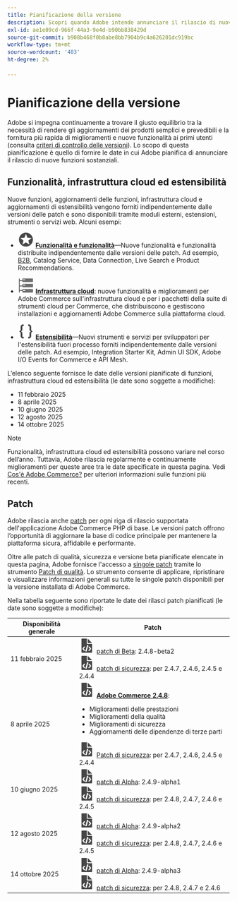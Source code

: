 ```yaml
---
title: Pianificazione della versione
description: Scopri quando Adobe intende annunciare il rilascio di nuove funzioni per Adobe Commerce.
exl-id: ae1e09cd-966f-44a3-9e4d-b90bb838429d
source-git-commit: b908b468f0b8abe8bb7904b9c4a626201dc919bc
workflow-type: tm+mt
source-wordcount: '483'
ht-degree: 2%

---
```



# Pianificazione della versione

Adobe si impegna continuamente a trovare il giusto equilibrio tra la necessità di rendere gli aggiornamenti dei prodotti semplici e prevedibili e la fornitura più rapida di miglioramenti e nuove funzionalità ai primi utenti (consulta [criteri di controllo delle versioni](versioning-policy.md)). Lo scopo di questa pianificazione è quello di fornire le date in cui Adobe pianifica di annunciare il rilascio di nuove funzioni sostanziali.

## Funzionalità, infrastruttura cloud ed estensibilità

Nuove funzioni, aggiornamenti delle funzioni, infrastruttura cloud e aggiornamenti di estensibilità vengono forniti indipendentemente dalle versioni delle patch e sono disponibili tramite moduli esterni, estensioni, strumenti o servizi web. Alcuni esempi:

- ![Icona funzionalità](../assets/icons/feature.svg) [**Funzionalità e funzionalità**](https://experienceleague.adobe.com/it/docs/commerce/user-guides/release-information/release-notes-all)—Nuove funzionalità e funzionalità distribuite indipendentemente dalle versioni delle patch. Ad esempio, [B2B](https://experienceleague.adobe.com/it/docs/commerce-admin/b2b/release-notes), Catalog Service, Data Connection, Live Search e Product Recommendations.

- ![Icona infrastruttura](../assets/icons/servers.svg) [**Infrastruttura cloud**](https://experienceleague.adobe.com/it/docs/commerce-on-cloud/user-guide/release-notes/cloud-tools-suite): nuove funzionalità e miglioramenti per Adobe Commerce sull&#39;infrastruttura cloud e per i pacchetti della suite di strumenti cloud per Commerce, che distribuiscono e gestiscono installazioni e aggiornamenti Adobe Commerce sulla piattaforma cloud.

- ![Icona Estensibilità](../assets/icons/brackets.svg) [**Estensibilità**](https://developer.adobe.com/commerce/extensibility/)—Nuovi strumenti e servizi per sviluppatori per l&#39;estensibilità fuori processo forniti indipendentemente dalle versioni delle patch. Ad esempio, Integration Starter Kit, Admin UI SDK, Adobe I/O Events for Commerce e API Mesh.

L’elenco seguente fornisce le date delle versioni pianificate di funzioni, infrastruttura cloud ed estensibilità (le date sono soggette a modifiche):

- 11 febbraio 2025
- 8 aprile 2025
- 10 giugno 2025
- 12 agosto 2025
- 14 ottobre 2025

>[!NOTE]
>
>Funzionalità, infrastruttura cloud ed estensibilità possono variare nel corso dell’anno. Tuttavia, Adobe rilascia regolarmente e continuamente miglioramenti per queste aree tra le date specificate in questa pagina. Vedi [Cos&#39;è Adobe Commerce?](https://business.adobe.com/products/magento/magento-commerce.html) per ulteriori informazioni sulle funzioni più recenti.

## Patch

Adobe rilascia anche [patch](versioning-policy.md#patch-release) per ogni riga di rilascio supportata dell&#39;applicazione Adobe Commerce PHP di base. Le versioni patch offrono l’opportunità di aggiornare la base di codice principale per mantenere la piattaforma sicura, affidabile e performante.

Oltre alle patch di qualità, sicurezza e versione beta pianificate elencate in questa pagina, Adobe fornisce l&#39;accesso a [singole patch](versioning-policy.md#individual-patch) tramite lo strumento [Patch di qualità](../tools/quality-patches-tool/usage.md). Lo strumento consente di applicare, ripristinare e visualizzare informazioni generali su tutte le singole patch disponibili per la versione installata di Adobe Commerce.

Nella tabella seguente sono riportate le date dei rilasci patch pianificati (le date sono soggette a modifiche):

<table>
<thead>
  <tr>
    <th>Disponibilità generale</th>
    <th>Patch</th>
  </tr>
</thead>
<tbody>
  <tr>
  <tr>
    <td>11 febbraio 2025</td>
    <td><img alt="Icona rilascio patch" src="../assets/icons/file-code.svg"></img> <a href="versioning-policy.md#beta-patch-release">patch di Beta</a>: 2.4.8-beta2<br><img alt="Icona rilascio patch" src="../assets/icons/file-code.svg"></img> <a href="release-notes/security/overview.md">patch di sicurezza</a>: per 2.4.7, 2.4.6, 2.4.5 e 2.4.4</td>
  </tr>
  <tr>
    <tr>
    <td>8 aprile 2025</td>
    <td><img alt="Icona rilascio patch" src="../assets/icons/file-code.svg"></img> <a href="release-notes/commerce/overview.md"><strong>Adobe Commerce 2.4.8</a></strong>:<ul><li>Miglioramenti delle prestazioni</li><li>Miglioramenti della qualità</li><li>Miglioramenti di sicurezza</li><li>Aggiornamenti delle dipendenze di terze parti</li></ul><img alt="Icona rilascio patch" src="../assets/icons/file-code.svg"></img> <a href="release-notes/security/overview.md">Patch di sicurezza</a>: per 2.4.7, 2.4.6, 2.4.5 e 2.4.4</td>
  </tr>
  <tr>
    <td>10 giugno 2025</td>
    <td><img alt="Icona rilascio patch" src="../assets/icons/file-code.svg"></img> <a href="versioning-policy.md#alpha-patch-release">patch di Alpha</a>: 2.4.9-alpha1<br><img alt="Icona rilascio patch" src="../assets/icons/file-code.svg"></img> <a href="release-notes/security/overview.md">patch di sicurezza</a>: per 2.4.8, 2.4.7, 2.4.6 e 2.4.5</td>
  </tr>
  <tr>
    <td>12 agosto 2025</td>
    <td><img alt="Icona rilascio patch" src="../assets/icons/file-code.svg"></img> <a href="versioning-policy.md#alpha-patch-release">patch di Alpha</a>: 2.4.9-alpha2<br><img alt="Icona rilascio patch" src="../assets/icons/file-code.svg"></img> <a href="release-notes/security/overview.md">patch di sicurezza</a>: per 2.4.8, 2.4.7, 2.4.6 e 2.4.5</td>
  </tr>
  <tr>
    <td>14 ottobre 2025</td>
    <td><img alt="Icona rilascio patch" src="../assets/icons/file-code.svg"></img> <a href="versioning-policy.md#alpha-patch-release">patch di Alpha</a>: 2.4.9-alpha3<br><img alt="Icona rilascio patch" src="../assets/icons/file-code.svg"></img> <a href="release-notes/security/overview.md">patch di sicurezza</a>: per 2.4.8, 2.4.7 e 2.4.6</td>
  </tr>
</tbody>
</table>